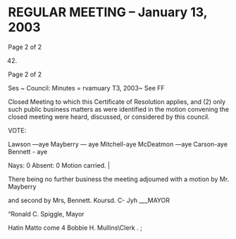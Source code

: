 # REGULAR MEETING – January 13, 2003

Page 2 of 2

42.

Page 2 of 2

Ses ~ Council: Minutes = rvamuary T3, 2003~ See FF

Closed Meeting to which this Certificate of Resolution applies, and (2) only such public
business matters as were identified in the motion convening the closed meeting were
heard, discussed, or considered by this council.

VOTE:

Lawson —aye Mayberry — aye Mitchell-aye
McDeatmon —aye Carson-aye Bennett - aye

Nays: 0
Absent: 0
Motion carried. |

There being no further business the meeting adjoumed with a motion by Mr. Mayberry

and second by Mrs, Bennett.
Koursd. C- Jyh ___MAYOR

“Ronald C. Spiggle, Mayor

Hatin Matto come 4
Bobbie H. Mullins\Clerk . ;